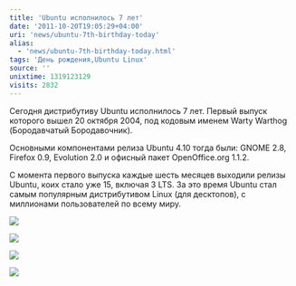 ```yaml
---
title: 'Ubuntu исполнилось 7 лет'
date: '2011-10-20T19:05:29+04:00'
uri: 'news/ubuntu-7th-birthday-today'
alias: 
  - 'news/ubuntu-7th-birthday-today.html'
tags: 'День рождения,Ubuntu Linux'
source: ''
unixtime: 1319123129
visits: 2832
---
```

Сегодня дистрибутиву Ubuntu исполнилось 7 лет. Первый выпуск которого вышел 20 октября 2004, под кодовым именем Warty Warthog (Бородавчатый Бородавочник).

Основными компонентами релиза Ubuntu 4.10 тогда были: GNOME 2.8, Firefox 0.9, Evolution 2.0 и офисный пакет OpenOffice.org 1.1.2.

С момента первого выпуска каждые шесть месяцев выходили релизы Ubuntu, коих стало уже 15, включая 3 LTS. За это время Ubuntu стал самым популярным дистрибутивом Linux (для десктопов), с миллионами пользователей по всему миру.

[![](img/2011/10/20/19-00/ubuntu-410-2-6263398959-o.jpg)](img/2011/10/20/19-00/ubuntu-410-2-6263398959-o.jpg)

[![](img/2011/10/20/19-00/ubuntu-410-1-6263398799-o.jpg)](img/2011/10/20/19-00/ubuntu-410-1-6263398799-o.jpg)

[![](img/2011/10/20/19-00/ubuntu-410-3-6263926686-o.jpg)](img/2011/10/20/19-00/ubuntu-410-3-6263926686-o.jpg)

[![](img/2011/10/20/19-00/login-screen-ubuntu-410-6263926550-o.jpg)](img/2011/10/20/19-00/login-screen-ubuntu-410-6263926550-o.jpg)
